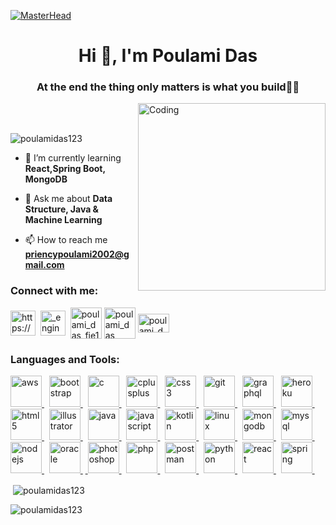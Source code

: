 [![MasterHead](https://i.imgur.com/spmFUMb.png)](https://rishavchanda.io)
<h1 align="center">Hi 👋, I'm Poulami Das</h1>
<h3 align="center">At the end the thing only matters is what you build👩‍💻</h3>
<img align="right" alt="Coding" width="300" src="https://i.imgur.com/iAnXgLS.png"><br><br>
<!-- 
<p align="left"> <a href="https://github.com/ryo-ma/github-profile-trophy"><img src="https://github-profile-trophy.vercel.app/?username=poulamidas123" alt="poulamidas123" /></a> </p> -->

<p align="left"> <img src="https://komarev.com/ghpvc/?username=poulamidas123&label=Profile%20views&color=0e75b6&style=flat" alt="poulamidas123" /> </p>


- 🌱 I’m currently learning **React,Spring Boot, MongoDB**

- 💬 Ask me about **Data Structure, Java & Machine Learning**

- 📫 How to reach me **priencypoulami2002@gmail.com**

<h3 align="left">Connect with me:</h3>
<p align="left">
<a href="https://linkedin.com/in/https://www.linkedin.com/in/poulami-das-02291622a/" target="blank"><img align="center" src="https://cdn-icons-png.flaticon.com/512/174/174857.png" alt="https://www.linkedin.com/in/poulami-das-02291622a/" height="40" width="40" /></a>&nbsp;
<a href="https://instagram.com/_engineer_chef_" target="blank"><img align="center" src="https://cdn-icons-png.flaticon.com/512/174/174855.png" alt="_engineer_chef_" height="40" width="40" /></a>&nbsp;
<a href="https://www.hackerrank.com/poulami_das_fie1" target="blank"><img align="center" src="https://upload.wikimedia.org/wikipedia/commons/6/65/HackerRank_logo.png" alt="poulami_das_fie1" height="50" width="50" /></a>
<a href="https://www.leetcode.com/poulami_das" target="blank"><img align="center" src="https://miro.medium.com/v2/resize:fit:512/1*ymdLUYayjisO2uU47lOI0A.png" alt="poulami_das" height="50" width="50" /></a>&nbsp;<a href="https://auth.geeksforgeeks.org/user/priencypoulami2002/" target="blank"><img align="center" src="https://upload.wikimedia.org/wikipedia/commons/thumb/4/43/GeeksforGeeks.svg/2560px-GeeksforGeeks.svg.png" alt="poulami_das" height="30" width="50" /></a>
</p>

<h3 align="left">Languages and Tools:</h3>
<p align="left">
<a href="https://aws.amazon.com" target="_blank" rel="noreferrer"> <img
        src="https://upload.wikimedia.org/wikipedia/commons/thumb/9/93/Amazon_Web_Services_Logo.svg/1280px-Amazon_Web_Services_Logo.svg.png"
        alt="aws" width="50" height="50" /> </a>&nbsp; <a href="https://getbootstrap.com" target="_blank" rel="noreferrer">
    <img src="https://img.freepik.com/premium-vector/bootstrap-icon-b-letter-logo_781017-7.jpg" alt="bootstrap"
        width="50" height="50" /> </a>&nbsp; <a href="https://www.cprogramming.com/" target="_blank" rel="noreferrer"> <img
        src="https://upload.wikimedia.org/wikipedia/commons/thumb/1/18/C_Programming_Language.svg/1200px-C_Programming_Language.svg.png"
        alt="c" width="50" height="50" /> </a>&nbsp; <a href="https://www.w3schools.com/cpp/" target="_blank"
    rel="noreferrer"> <img
        src="https://upload.wikimedia.org/wikipedia/commons/thumb/1/18/ISO_C%2B%2B_Logo.svg/1822px-ISO_C%2B%2B_Logo.svg.png"
        alt="cplusplus" width="50" height="50" /> </a>&nbsp; <a href="https://www.w3schools.com/css/" target="_blank"
    rel="noreferrer"> <img
        src="https://upload.wikimedia.org/wikipedia/commons/thumb/6/62/CSS3_logo.svg/800px-CSS3_logo.svg.png" alt="css3"
        width="50" height="50" /> </a>&nbsp; <a href="https://git-scm.com/" target="_blank" rel="noreferrer"> <img
        src="https://www.vectorlogo.zone/logos/git-scm/git-scm-icon.svg" alt="git" width="50" height="50" /> </a>&nbsp; <a
    href="https://graphql.org" target="_blank" rel="noreferrer"> <img
        src="https://www.vectorlogo.zone/logos/graphql/graphql-icon.svg" alt="graphql" width="50" height="50" /> </a>&nbsp; <a
    href="https://heroku.com" target="_blank" rel="noreferrer"> <img
        src="https://www.vectorlogo.zone/logos/heroku/heroku-icon.svg" alt="heroku" width="50" height="50" /> </a>&nbsp; <a
    href="https://www.w3.org/html/" target="_blank" rel="noreferrer"> <img
        src="https://upload.wikimedia.org/wikipedia/commons/thumb/6/61/HTML5_logo_and_wordmark.svg/2048px-HTML5_logo_and_wordmark.svg.png"
        alt="html5" width="50" height="50" /> </a>&nbsp; <a href="https://www.adobe.com/in/products/illustrator.html"
    target="_blank" rel="noreferrer"> <img
        src="https://www.vectorlogo.zone/logos/adobe_illustrator/adobe_illustrator-icon.svg" alt="illustrator"
        width="50" height="50" /> </a>&nbsp; <a href="https://www.java.com" target="_blank" rel="noreferrer"> <img
        src="https://upload.wikimedia.org/wikipedia/en/thumb/3/30/Java_programming_language_logo.svg/800px-Java_programming_language_logo.svg.png"
        alt="java" width="50" height="50" /> </a>&nbsp; <a href="https://developer.mozilla.org/en-US/docs/Web/JavaScript"
    target="_blank" rel="noreferrer"> <img
        src="https://w7.pngwing.com/pngs/640/199/png-transparent-javascript-logo-html-javascript-logo-angle-text-rectangle-thumbnail.png"
        alt="javascript" width="50" height="50" /> </a>&nbsp; <a href="https://kotlinlang.org" target="_blank"
    rel="noreferrer"> <img src="https://www.vectorlogo.zone/logos/kotlinlang/kotlinlang-icon.svg" alt="kotlin"
        width="50" height="50" /> </a>&nbsp; <a href="https://www.linux.org/" target="_blank" rel="noreferrer"> <img
        src="https://1000logos.net/wp-content/uploads/2017/03/LINUX-LOGO.png" alt="linux" width="50" height="50" /> </a>&nbsp;
<a href="https://www.mongodb.com/" target="_blank" rel="noreferrer"> <img
        src="https://w7.pngwing.com/pngs/956/695/png-transparent-mongodb-original-wordmark-logo-icon-thumbnail.png"
        alt="mongodb" width="50" height="50" /> </a>&nbsp; <a href="https://www.mysql.com/" target="_blank" rel="noreferrer">
    <img src="https://cdn-icons-png.flaticon.com/512/5968/5968313.png" alt="mysql" width="50" height="50" /> </a>&nbsp; <a
    href="https://nodejs.org" target="_blank" rel="noreferrer"> <img
        src="https://static-00.iconduck.com/assets.00/node-js-icon-227x256-913nazt0.png" alt="nodejs" width="50"
        height="50" /> </a>&nbsp; <a href="https://www.oracle.com/" target="_blank" rel="noreferrer"> <img
        src="https://logos-world.net/wp-content/uploads/2020/09/Oracle-Symbol.png" alt="oracle" width="50"
        height="50" /> </a>&nbsp;<a href="https://www.photoshop.com/en" target="_blank" rel="noreferrer"> <img
        src="https://upload.wikimedia.org/wikipedia/commons/thumb/a/af/Adobe_Photoshop_CC_icon.svg/640px-Adobe_Photoshop_CC_icon.svg.png"
        alt="photoshop" width="50" height="50" /> </a>&nbsp; <a href="https://www.php.net" target="_blank" rel="noreferrer">
    <img src="https://upload.wikimedia.org/wikipedia/commons/thumb/2/27/PHP-logo.svg/2560px-PHP-logo.svg.png"
        alt="php" width="50" height="50" /> </a>&nbsp; <a href="https://postman.com" target="_blank" rel="noreferrer"> <img
        src="https://www.vectorlogo.zone/logos/getpostman/getpostman-icon.svg" alt="postman" width="50" height="50" />
</a>&nbsp; <a href="https://www.python.org" target="_blank" rel="noreferrer"> <img
        src="https://upload.wikimedia.org/wikipedia/commons/thumb/c/c3/Python-logo-notext.svg/1869px-Python-logo-notext.svg.png"
        alt="python" width="50" height="50" /> </a>&nbsp; <a href="https://reactjs.org/" target="_blank" rel="noreferrer">
    <img src="https://upload.wikimedia.org/wikipedia/commons/thumb/a/a7/React-icon.svg/2300px-React-icon.svg.png"
        alt="react" width="50" height="50" /> </a>&nbsp; <a href="https://spring.io/" target="_blank" rel="noreferrer"> <img
        src="https://www.vectorlogo.zone/logos/springio/springio-icon.svg" alt="spring" width="50" height="50" /> </a>&nbsp;
</p>

<p>&nbsp;<img align="center" src="https://github-readme-stats.vercel.app/api?username=poulamidas123&show_icons=true&locale=en" alt="poulamidas123" /></p>

<p><img align="center" src="https://github-readme-streak-stats.herokuapp.com/?user=poulamidas123&" alt="poulamidas123" /></p>

